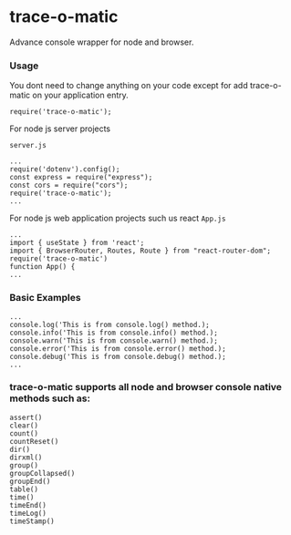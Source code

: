 # trace-o-matic
Advance console wrapper for node and browser.

### Usage
You dont need to change anything on your code except for add trace-o-matic on your application entry.

`require('trace-o-matic');`

For node js server projects


`server.js`
```
...
require('dotenv').config();
const express = require("express");
const cors = require("cors");
require('trace-o-matic');
...
```

For node js web application projects such us react
`App.js`
```
...
import { useState } from 'react';
import { BrowserRouter, Routes, Route } from "react-router-dom";
require('trace-o-matic')
function App() {
...
```

### Basic Examples
```
...
console.log('This is from console.log() method.);
console.info('This is from console.info() method.);
console.warn('This is from console.warn() method.);
console.error('This is from console.error() method.);
console.debug('This is from console.debug() method.);
...
```

### trace-o-matic supports all node and browser console native methods such as:
```
assert()
clear()
count()
countReset()
dir()
dirxml()
group()
groupCollapsed()
groupEnd()
table()
time()
timeEnd()
timeLog()
timeStamp()
```

